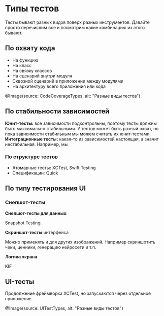 # Типы тестов

Тесты бывают разных видов поверх разных инструментов. Давайте просто перечислим все и посмотрим какие комбинацию из этого бывают. 

## По охвату кода
- На функцию 
- На класс
- На связку классов
- На сценарий внутри модуля
- Сквозной сценарий в приложении между модулями
- На архитектуру всего приложения или кода

@Image(source: CodeCoverageTypes, alt: "Разные виды тестов")

## По стабильности зависимостей

**Юнит-тесты:** все зависимости подконтрольны, поэтому тесты должны быть максимально стабильными. У тестов может быть разный охват, но пока зависимости стабильным мы можем считать их юнит-тестами. 
**Интеграционные тесты:** какая-то из зависимостей настоящая, а значит нестабильная. Например, мы 

### По структуре тестов
- Атомарные тесты: XCTest, Swift Testing
- Спецификации: Quick

## По типу тестирования UI

### Снепшот-тесты

**Снепшот-тесты для данных**: 

Snapshot Testing

**Скриншот-тесты** интерфейса

Можно применять и для других изображений. Например скриншотить чеки, ценники, генерацию нейросети и т.п.

**Логика экрана**

KIF

## UI-тесты
 
Продолжение фреймворка XCTest, но запускаются через отдельное приложение. 

@Image(source: UITestTypes, alt: "Разные виды тестов")
